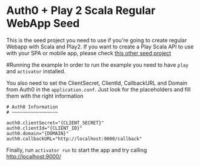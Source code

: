 # Auth0 + Play 2 Scala Regular WebApp Seed
This is the seed project you need to use if you're going to create regular Webapp with Scala and Play2. If you want to create a Play Scala API to use with your SPA or mobile app, please check [this other seed project](TODO://)

#Running the example
In order to run the example you need to have `play` and `activator` installed.

You also need to set the ClientSecret, ClientId, CallbackURL and Domain from Auth0 in the `application.conf`. Just look for the placeholders and fill them with the right information


````properties
# Auth0 Information
# ~~~~~~~~~~~~~~~~~

auth0.clientSecret="{CLIENT_SECRET}"
auth0.clientId="{CLIENT_ID}"
auth0.domain="{DOMAIN}"
auth0.callbackURL="http://localhost:9000/callback"
````

Finally, run `activator run` to start the app and try calling [http://localhost:9000/](http://localhost:9000/)
